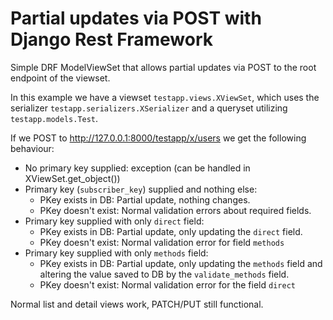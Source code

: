 # Partial updates via POST with Django Rest Framework
Simple DRF ModelViewSet that allows partial updates via POST to the root endpoint of the viewset.

In this example we have a viewset `testapp.views.XViewSet`, which uses the serializer `testapp.serializers.XSerializer` and a queryset utilizing `testapp.models.Test`.

If we POST to http://127.0.0.1:8000/testapp/x/users we get the following behaviour:

* No primary key supplied: exception (can be handled in XViewSet.get_object())
* Primary key (`subscriber_key`) supplied and nothing else:
  * PKey exists in DB: Partial update, nothing changes.
  * PKey doesn't exist: Normal validation errors about required fields.
* Primary key supplied with only `direct` field:
  * PKey exists in DB: Partial update, only updating the `direct` field.
  * PKey doesn't exist: Normal validation error for field `methods`
* Primary key supplied with only `methods` field:
  * PKey exists in DB: Partial update, only updating the `methods` field and altering the value saved to DB by the `validate_methods` field.
  * PKey doesn't exist: Normal validation error for the field `direct`  
  
Normal list and detail views work, PATCH/PUT still functional.